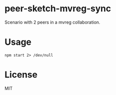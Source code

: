peer-sketch-mvreg-sync
======================

Scenario with 2 peers in a mvreg collaboration.

# Usage

```
npm start 2> /dev/null
```

# License

MIT
